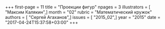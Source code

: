 +++
first-page = 11
title = "Проекции фигур"
npages = 3
illustrators = [ "Максим Калякин",]
month = "02"
rubric = "Математический кружок"
authors = [ "Сергей Агаханов",]
issues = [ "2015_02",]
year = "2015"
date = "2017-04-24T15:37:58+03:00"
+++
